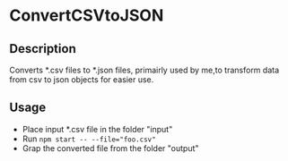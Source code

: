 # ConvertCSVtoJSON
## Description
Converts *.csv files to *.json files, primairly used by me,to transform data from csv to json objects for easier use.

## Usage
+ Place input *.csv file in the folder "input"
+ Run `npm start -- --file="foo.csv"`
+ Grap the converted file from the folder "output"
